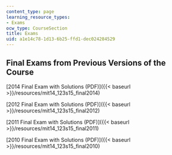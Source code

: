 ```yaml
---
content_type: page
learning_resource_types:
- Exams
ocw_type: CourseSection
title: Exams
uid: a1e14c78-1d13-6b25-ffd1-dec024284529
---
```


Final Exams from Previous Versions of the Course
------------------------------------------------

[2014 Final Exam with Solutions (PDF)]({{< baseurl >}}/resources/mit14_123s15_final2014)

[2012 Final Exam with Solutions (PDF)]({{< baseurl >}}/resources/mit14_123s15_final2012)

[2011 Final Exam with Solutions (PDF)]({{< baseurl >}}/resources/mit14_123s15_final2011)

[2010 Final Exam with Solutions (PDF)]({{< baseurl >}}/resources/mit14_123s15_final2010)